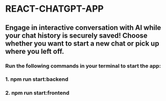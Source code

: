# REACT-CHATGPT-APP

## Engage in interactive conversation with AI while your chat history is securely saved!         Choose whether you want to start a new chat or pick up where you left off.

### Run the following commands in your terminal to start the app:
### 1. npm run start:backend 
### 2. npm run start:frontend
                    